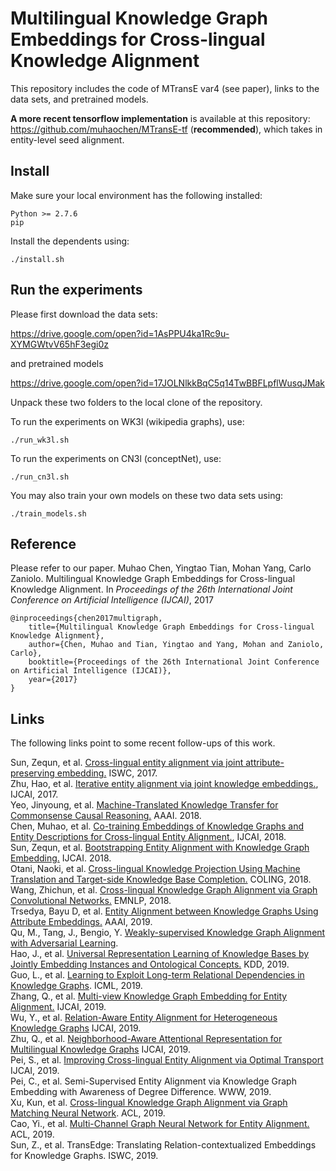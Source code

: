 # Multilingual Knowledge Graph Embeddings for Cross-lingual Knowledge Alignment

This repository includes the code of MTransE var4 (see paper), links to the data sets, and pretrained models.

**A more recent tensorflow implementation** is available at this repository: https://github.com/muhaochen/MTransE-tf (**recommended**), which takes in entity-level seed alignment.
## Install
Make sure your local environment has the following installed:

    Python >= 2.7.6
    pip
    
Install the dependents using:

    ./install.sh

## Run the experiments
Please first download the data sets:

https://drive.google.com/open?id=1AsPPU4ka1Rc9u-XYMGWtvV65hF3egi0z

and pretrained models

https://drive.google.com/open?id=17JOLNlkkBqC5q14TwBBFLpflWusqJMak

Unpack these two folders to the local clone of the repository.

To run the experiments on WK3l (wikipedia graphs), use:

    ./run_wk3l.sh
To run the experiments on CN3l (conceptNet), use:

    ./run_cn3l.sh
You may also train your own models on these two data sets using:

    ./train_models.sh

## Reference
Please refer to our paper. 
Muhao Chen, Yingtao Tian, Mohan Yang, Carlo Zaniolo. Multilingual Knowledge Graph Embeddings for Cross-lingual Knowledge Alignment. In *Proceedings of the 26th International Joint Conference on Artificial Intelligence (IJCAI)*, 2017

    @inproceedings{chen2017multigraph,
        title={Multilingual Knowledge Graph Embeddings for Cross-lingual Knowledge Alignment},
        author={Chen, Muhao and Tian, Yingtao and Yang, Mohan and Zaniolo, Carlo},
        booktitle={Proceedings of the 26th International Joint Conference on Artificial Intelligence (IJCAI)},
        year={2017}
    }

## Links
The following links point to some recent follow-ups of this work.

Sun, Zequn, et al. [Cross-lingual entity alignment via joint attribute-preserving embedding.](https://iswc2017.semanticweb.org/wp-content/uploads/papers/MainProceedings/188.pdf) ISWC, 2017.  
Zhu, Hao, et al. [Iterative entity alignment via joint knowledge embeddings.](https://www.researchgate.net/profile/Hao_Zhu31/publication/318830326_Iterative_Entity_Alignment_via_Joint_Knowledge_Embeddings/links/598afe10aca27243585a115e/Iterative-Entity-Alignment-via-Joint-Knowledge-Embeddings.pdf), IJCAI, 2017.  
Yeo, Jinyoung, et al. [Machine-Translated Knowledge Transfer for Commonsense Causal Reasoning.](https://pdfs.semanticscholar.org/d065/0236b8cd7a693691eb479614d31a394b0c9b.pdf) AAAI. 2018.  
Chen, Muhao, et al. [Co-training Embeddings of Knowledge Graphs and Entity Descriptions for Cross-lingual Entity Alignment.](http://www.ijcai.org/proceedings/2018/0556.pdf), IJCAI, 2018.  
Sun, Zequn, et al. [Bootstrapping Entity Alignment with Knowledge Graph Embedding.](https://www.ijcai.org/proceedings/2018/0611.pdf) IJCAI. 2018.  
Otani, Naoki, et al. [Cross-lingual Knowledge Projection Using Machine Translation and Target-side Knowledge Base Completion.](http://www.aclweb.org/anthology/C18-1128) COLING, 2018.  
Wang, Zhichun, et al. [Cross-lingual Knowledge Graph Alignment via Graph Convolutional Networks.](http://aclweb.org/anthology/D18-1032) EMNLP, 2018.  
Trsedya, Bayu D, et al. [Entity Alignment between Knowledge Graphs Using Attribute Embeddings.](http://www.ruizhang.info/publications/AAAI2019-Entity%20Alignment%20between%20Knowledge%20Graphs%20Using%20Attribute%20Embeddings.pdf) AAAI, 2019.  
Qu, M., Tang, J., Bengio, Y. [Weakly-supervised Knowledge Graph Alignment with Adversarial Learning](https://arxiv.org/abs/1907.03179).  
Hao, J., et al. [Universal Representation Learning of Knowledge Bases by Jointly Embedding Instances and Ontological Concepts.](http://yellowstone.cs.ucla.edu/~muhao/articles/KDD19_JOIE.pdf) KDD, 2019.  
Guo, L., et al. [Learning to Exploit Long-term Relational Dependencies in Knowledge Graphs](https://arxiv.org/pdf/1905.04914.pdf). ICML, 2019.  
Zhang, Q., et al. [Multi-view Knowledge Graph Embedding for Entity Alignment.](https://arxiv.org/pdf/1906.02390.pdf) IJCAI, 2019.  
Wu, Y., et al. [Relation-Aware Entity Alignment for Heterogeneous Knowledge Graphs](https://www.ijcai.org/proceedings/2019/0733.pdf) IJCAI, 2019.  
Zhu, Q., et al. [Neighborhood-Aware Attentional Representation for Multilingual Knowledge Graphs](https://www.ijcai.org/proceedings/2019/0269.pdf) IJCAI, 2019.  
Pei, S., et al. [Improving Cross-lingual Entity Alignment via Optimal Transport](https://www.ijcai.org/proceedings/2019/0448.pdf) IJCAI, 2019.  
Pei, C., et al. Semi-Supervised Entity Alignment via Knowledge Graph Embedding with Awareness of Degree Difference. WWW, 2019.  
Xu, Kun, et al. [Cross-lingual Knowledge Graph Alignment via Graph Matching Neural Network](https://arxiv.org/pdf/1905.11605). ACL, 2019.  
Cao, Yi., et al. [Multi-Channel Graph Neural Network for Entity Alignment.](https://www.aclweb.org/anthology/P19-1140) ACL, 2019.  
Sun, Z., et al. TransEdge: Translating Relation-contextualized Embeddings for Knowledge Graphs. ISWC, 2019.
